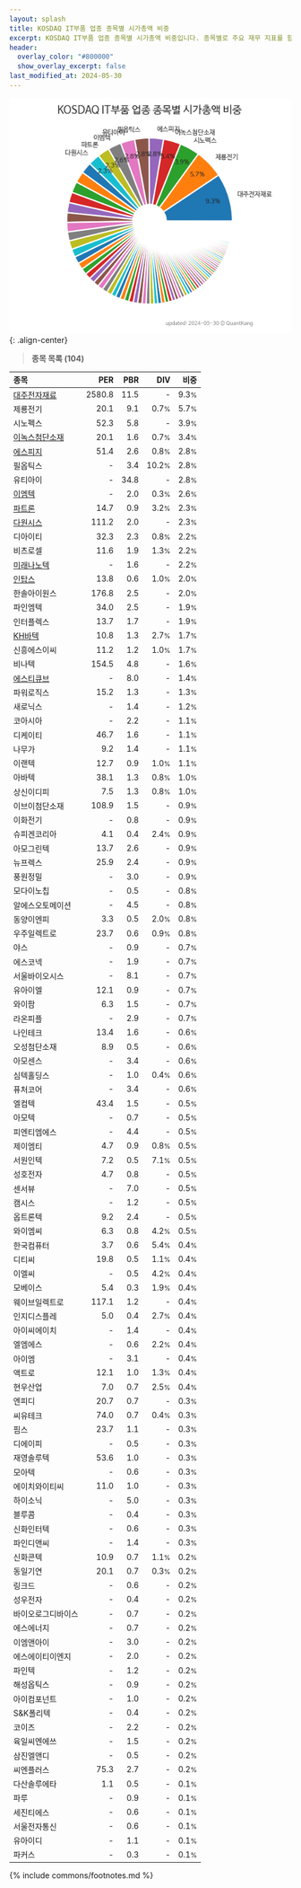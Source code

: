 ```yaml
---
layout: splash
title: KOSDAQ IT부품 업종 종목별 시가총액 비중
excerpt: KOSDAQ IT부품 업종 종목별 시가총액 비중입니다. 종목별로 주요 재무 지표를 함께 표시합니다.
header:
  overlay_color: "#800000"
  show_overlay_excerpt: false
last_modified_at: 2024-05-30
---
```



![KOSDAQ IT부품 업종 종목별 시가총액 비중](/stats/sector/images/kosdaq_업종_IT부품_종목.png){: .align-center}


> **종목 목록 (104)**<a id="list"></a>

| **종목** | **PER** | **PBR** | **DIV** | **비중** |
| :------- | ------: | ------: | ------: | -------: |
| [대주전자재료](/078600/) | 2580.8 | 11.5 | - | 9.3<small>%</small> |
| 제룡전기 | 20.1 | 9.1 | 0.7<small>%</small> | 5.7<small>%</small> |
| 시노펙스 | 52.3 | 5.8 | - | 3.9<small>%</small> |
| [이녹스첨단소재](/272290/) | 20.1 | 1.6 | 0.7<small>%</small> | 3.4<small>%</small> |
| [에스피지](/058610/) | 51.4 | 2.6 | 0.8<small>%</small> | 2.8<small>%</small> |
| 필옵틱스 | - | 3.4 | 10.2<small>%</small> | 2.8<small>%</small> |
| 유티아이 | - | 34.8 | - | 2.8<small>%</small> |
| [이엠텍](/091120/) | - | 2.0 | 0.3<small>%</small> | 2.6<small>%</small> |
| [파트론](/091700/) | 14.7 | 0.9 | 3.2<small>%</small> | 2.3<small>%</small> |
| [다원시스](/068240/) | 111.2 | 2.0 | - | 2.3<small>%</small> |
| 디아이티 | 32.3 | 2.3 | 0.8<small>%</small> | 2.2<small>%</small> |
| 비츠로셀 | 11.6 | 1.9 | 1.3<small>%</small> | 2.2<small>%</small> |
| [미래나노텍](/095500/) | - | 1.6 | - | 2.2<small>%</small> |
| [인탑스](/049070/) | 13.8 | 0.6 | 1.0<small>%</small> | 2.0<small>%</small> |
| 한솔아이원스 | 176.8 | 2.5 | - | 2.0<small>%</small> |
| 파인엠텍 | 34.0 | 2.5 | - | 1.9<small>%</small> |
| 인터플렉스 | 13.7 | 1.7 | - | 1.9<small>%</small> |
| [KH바텍](/060720/) | 10.8 | 1.3 | 2.7<small>%</small> | 1.7<small>%</small> |
| 신흥에스이씨 | 11.2 | 1.2 | 1.0<small>%</small> | 1.7<small>%</small> |
| 비나텍 | 154.5 | 4.8 | - | 1.6<small>%</small> |
| [에스티큐브](/052020/) | - | 8.0 | - | 1.4<small>%</small> |
| 파워로직스 | 15.2 | 1.3 | - | 1.3<small>%</small> |
| 새로닉스 | - | 1.4 | - | 1.2<small>%</small> |
| 코아시아 | - | 2.2 | - | 1.1<small>%</small> |
| 디케이티 | 46.7 | 1.6 | - | 1.1<small>%</small> |
| 나무가 | 9.2 | 1.4 | - | 1.1<small>%</small> |
| 이랜텍 | 12.7 | 0.9 | 1.0<small>%</small> | 1.1<small>%</small> |
| 아바텍 | 38.1 | 1.3 | 0.8<small>%</small> | 1.0<small>%</small> |
| 상신이디피 | 7.5 | 1.3 | 0.8<small>%</small> | 1.0<small>%</small> |
| 이브이첨단소재 | 108.9 | 1.5 | - | 0.9<small>%</small> |
| 이화전기 | - | 0.8 | - | 0.9<small>%</small> |
| 슈피겐코리아 | 4.1 | 0.4 | 2.4<small>%</small> | 0.9<small>%</small> |
| 아모그린텍 | 13.7 | 2.6 | - | 0.9<small>%</small> |
| 뉴프렉스 | 25.9 | 2.4 | - | 0.9<small>%</small> |
| 풍원정밀 | - | 3.0 | - | 0.9<small>%</small> |
| 모다이노칩 | - | 0.5 | - | 0.8<small>%</small> |
| 알에스오토메이션 | - | 4.5 | - | 0.8<small>%</small> |
| 동양이엔피 | 3.3 | 0.5 | 2.0<small>%</small> | 0.8<small>%</small> |
| 우주일렉트로 | 23.7 | 0.6 | 0.9<small>%</small> | 0.8<small>%</small> |
| 야스 | - | 0.9 | - | 0.7<small>%</small> |
| 에스코넥 | - | 1.9 | - | 0.7<small>%</small> |
| 서울바이오시스 | - | 8.1 | - | 0.7<small>%</small> |
| 유아이엘 | 12.1 | 0.9 | - | 0.7<small>%</small> |
| 와이팜 | 6.3 | 1.5 | - | 0.7<small>%</small> |
| 라온피플 | - | 2.9 | - | 0.7<small>%</small> |
| 나인테크 | 13.4 | 1.6 | - | 0.6<small>%</small> |
| 오성첨단소재 | 8.9 | 0.5 | - | 0.6<small>%</small> |
| 아모센스 | - | 3.4 | - | 0.6<small>%</small> |
| 심텍홀딩스 | - | 1.0 | 0.4<small>%</small> | 0.6<small>%</small> |
| 퓨처코어 | - | 3.4 | - | 0.6<small>%</small> |
| 엘컴텍 | 43.4 | 1.5 | - | 0.5<small>%</small> |
| 아모텍 | - | 0.7 | - | 0.5<small>%</small> |
| 피엔티엠에스 | - | 4.4 | - | 0.5<small>%</small> |
| 제이엠티 | 4.7 | 0.9 | 0.8<small>%</small> | 0.5<small>%</small> |
| 서원인텍 | 7.2 | 0.5 | 7.1<small>%</small> | 0.5<small>%</small> |
| 성호전자 | 4.7 | 0.8 | - | 0.5<small>%</small> |
| 센서뷰 | - | 7.0 | - | 0.5<small>%</small> |
| 캠시스 | - | 1.2 | - | 0.5<small>%</small> |
| 옵트론텍 | 9.2 | 2.4 | - | 0.5<small>%</small> |
| 와이엠씨 | 6.3 | 0.8 | 4.2<small>%</small> | 0.5<small>%</small> |
| 한국컴퓨터 | 3.7 | 0.6 | 5.4<small>%</small> | 0.4<small>%</small> |
| 디티씨 | 19.8 | 0.5 | 1.1<small>%</small> | 0.4<small>%</small> |
| 이엘씨 | - | 0.5 | 4.2<small>%</small> | 0.4<small>%</small> |
| 모베이스 | 5.4 | 0.3 | 1.9<small>%</small> | 0.4<small>%</small> |
| 웨이브일렉트로 | 117.1 | 1.2 | - | 0.4<small>%</small> |
| 인지디스플레 | 5.0 | 0.4 | 2.7<small>%</small> | 0.4<small>%</small> |
| 아이씨에이치 | - | 1.4 | - | 0.4<small>%</small> |
| 엘엠에스 | - | 0.6 | 2.2<small>%</small> | 0.4<small>%</small> |
| 아이엠 | - | 3.1 | - | 0.4<small>%</small> |
| 액트로 | 12.1 | 1.0 | 1.3<small>%</small> | 0.4<small>%</small> |
| 현우산업 | 7.0 | 0.7 | 2.5<small>%</small> | 0.4<small>%</small> |
| 엔피디 | 20.7 | 0.7 | - | 0.3<small>%</small> |
| 씨유테크 | 74.0 | 0.7 | 0.4<small>%</small> | 0.3<small>%</small> |
| 핌스 | 23.7 | 1.1 | - | 0.3<small>%</small> |
| 디에이피 | - | 0.5 | - | 0.3<small>%</small> |
| 재영솔루텍 | 53.6 | 1.0 | - | 0.3<small>%</small> |
| 모아텍 | - | 0.6 | - | 0.3<small>%</small> |
| 에이치와이티씨 | 11.0 | 1.0 | - | 0.3<small>%</small> |
| 하이소닉 | - | 5.0 | - | 0.3<small>%</small> |
| 블루콤 | - | 0.4 | - | 0.3<small>%</small> |
| 신화인터텍 | - | 0.6 | - | 0.3<small>%</small> |
| 파인디앤씨 | - | 1.4 | - | 0.3<small>%</small> |
| 신화콘텍 | 10.9 | 0.7 | 1.1<small>%</small> | 0.2<small>%</small> |
| 동일기연 | 20.1 | 0.7 | 0.3<small>%</small> | 0.2<small>%</small> |
| 링크드 | - | 0.6 | - | 0.2<small>%</small> |
| 성우전자 | - | 0.4 | - | 0.2<small>%</small> |
| 바이오로그디바이스 | - | 0.7 | - | 0.2<small>%</small> |
| 에스에너지 | - | 0.7 | - | 0.2<small>%</small> |
| 이엠앤아이 | - | 3.0 | - | 0.2<small>%</small> |
| 에스에이티이엔지 | - | 2.0 | - | 0.2<small>%</small> |
| 파인텍 | - | 1.2 | - | 0.2<small>%</small> |
| 해성옵틱스 | - | 0.9 | - | 0.2<small>%</small> |
| 아이컴포넌트 | - | 1.0 | - | 0.2<small>%</small> |
| S&K폴리텍 | - | 0.4 | - | 0.2<small>%</small> |
| 코이즈 | - | 2.2 | - | 0.2<small>%</small> |
| 육일씨엔에쓰 | - | 1.5 | - | 0.2<small>%</small> |
| 삼진엘앤디 | - | 0.5 | - | 0.2<small>%</small> |
| 씨엔플러스 | 75.3 | 2.7 | - | 0.2<small>%</small> |
| 다산솔루에타 | 1.1 | 0.5 | - | 0.1<small>%</small> |
| 파루 | - | 0.9 | - | 0.1<small>%</small> |
| 세진티에스 | - | 0.6 | - | 0.1<small>%</small> |
| 서울전자통신 | - | 0.6 | - | 0.1<small>%</small> |
| 유아이디 | - | 1.1 | - | 0.1<small>%</small> |
| 파커스 | - | 0.3 | - | 0.1<small>%</small> |

{% include commons/footnotes.md %}